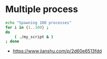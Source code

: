 # Multiple process

``` bash
echo "Spawning 100 processes"
for i in {1..100} ;
do
    ( ./my_script & )
; done
```


* https://www.jianshu.com/p/2d60e6513fdd